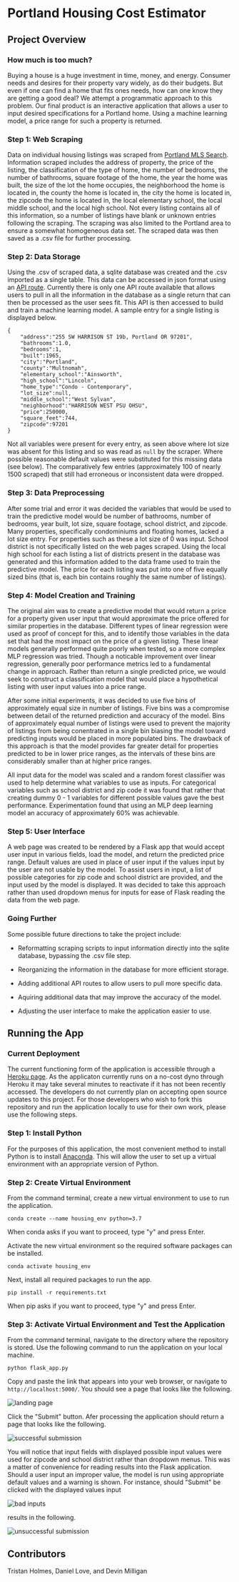 # Portland Housing Cost Estimator

## Project Overview

### How much is too much?
Buying a house is a huge investment in time, money, and energy. Consumer needs and desires for their property vary widely, as do their budgets. But even if one can find a home that fits ones needs, how can one know they are getting a good deal? We attempt a programmatic approach to this problem. Our final product is an interactive application that allows a user to input desired specifications for a Portland home. Using a machine learning model, a price range for such a property is returned.

### Step 1: Web Scraping
Data on individual housing listings was scraped from [Portland MLS Search](https://www.portlandmlsdirect.com/). Information scraped includes the address of property, the price of the listing, the classification of the type of home, the number of bedrooms, the number of bathrooms, square footage of the home, the year the home was built, the size of the lot the home occupies, the neighborhood the home is located in, the county the home is located in, the city the home is located in, the zipcode the home is located in, the local elementary school, the local middle school, and the local high school. Not every listing contains all of this information, so a number of listings have blank or unknown entries following the scraping. The scraping was also limited to the Portland area to ensure a somewhat homogeneous data set. The scraped data was then saved as a .csv file for further processing.

### Step 2: Data Storage
Using the .csv of scraped data, a sqlite database was created and the .csv imported as a single table. This data can be accessed in json format using an [API route]("https://pdx-housing-estimator.herokuapp.com/housingDataAPI/v1.0/listings"). Currently there is only one API route available that allows users to pull in all the information in the database as a single return that can then be processed as the user sees fit. This API is then accessed to build and train a machine learning model. A sample entry for a single listing is displayed below.
```
{   
    "address":"255 SW HARRISON ST 19b, Portland OR 97201",
    "bathrooms":1.0,
    "bedrooms":1,
    "built":1965,
    "city":"Portland",
    "county":"Multnomah",
    "elementary_school":"Ainsworth",
    "high_school":"Lincoln",
    "home_type":"Condo - Contemporary",
    "lot_size":null,
    "middle_school":"West Sylvan",
    "neighborhood":"HARRISON WEST PSU OHSU",
    "price":250000,
    "square_feet":744,
    "zipcode":97201
}
```
Not all variables were present for every entry, as seen above where lot size was absent for this listing and so was read as `null` by the scraper. Where possible reasonable default values were substituted for this missing data (see below). The comparatively few entries (approximately 100 of nearly 1500 scraped) that still had erroneous or inconsistent data were dropped.

### Step 3: Data Preprocessing
After some trial and error it was decided the variables that would be used to train the predictive model would be number of bathrooms, number of bedrooms, year built, lot size, square footage, school district, and zipcode. Many properties, specifically condominiums and floating homes, lacked a lot size entry. For properties such as these a lot size of 0 was input. School district is not specifically listed on the web pages scraped. Using the local high school for each listing a list of districts present in the database was generated and this information added to the data frame used to train the predictive model. The price for each listing was put into one of five equally sized bins (that is, each bin contains roughly the same number of listings).

### Step 4: Model Creation and Training
The original aim was to create a predictive model that would return a price for a property given user input that would approximate the price offered for similar properties in the database. Different types of linear regression were used as proof of concept for this, and to identify those variables in the data set that had the most impact on the price of a given listing. These linear models generally performed quite poorly when tested, so a more complex MLP regression was tried. Though a noticable improvement over linear regression, generally poor performance metrics led to a fundamental change in approach. Rather than return a single predicted price, we would seek to construct a classification model that would place a hypothetical listing with user input values into a price range.

After some initial experiments, it was decided to use five bins of approximately equal size in number of listings. Five bins was a compromise between detail of the returned prediction and accuracy of the model. Bins of approximately equal number of listings were used to prevent the majority of listings from being conentrated in a single bin biasing the model toward predicting inputs would be placed in more populated bins. The drawback of this approach is that the model provides far greater detail for properties predicted to be in lower price ranges, as the intervals of these bins are considerably smaller than at higher price ranges.

All input data for the model was scaled and a random forest classifier was used to help determine what variables to use as inputs. For categorical variables such as school district and zip code it was found that rather that creating dummy 0 - 1 variables for different possible values gave the best performance. Experimentation found that using an MLP deep learning model an accuracy of approximately 60% was achievable.

### Step 5: User Interface
A web page was created to be rendered by a Flask app that would accept user input in various fields, load the model, and return the predicted price range. Default values are used in place of user input if the values input by the user are not usable by the model. To assist users in input, a list of possible categories for zip code and school district are provided, and the input used by the model is displayed. It was decided to take this approach rather than used dropdown menus for inputs for ease of Flask reading the data from the web page.

### Going Further
Some possible future directions to take the project include:

* Reformatting scraping scripts to input information directly into the sqlite database, bypassing the .csv file step.

* Reorganizing the information in the database for more efficient storage.

* Adding additional API routes to allow users to pull more specific data.

* Aquiring additional data that may improve the accuracy of the model.

* Adjusting the user interface to make the application easier to use.

## Running the App

### Current Deployment
The current functioning form of the application is accessible through a [Heroku page](https://pdx-housing-estimator.herokuapp.com/). As the applicaton currently runs on a no-cost dyno through Heroku it may take several minutes to reactivate if it has not been recently accessed. The developers do not currently plan on accepting open source updates to this project. For those developers who wish to fork this repository and run the application locally to use for their own work, please use the following steps.

### Step 1: Install Python
For the purposes of this application, the most convenient method to install Python is to install [Anaconda](https://docs.anaconda.com/anaconda/install/). This will allow the user to set up a virtual environment with an appropriate version of Python.

### Step 2: Create Virtual Environment
From the command terminal, create a new virtual environment to use to run the application.
```
conda create --name housing_env python=3.7
```
When conda asks if you want to proceed, type "y" and press Enter.

Activate the new virtual environment so the required software packages can be installed.
```
conda activate housing_env
```

Next, install all required packages to run the app.
```
pip install -r requirements.txt
```
When pip asks if you want to proceed, type "y" and press Enter.

### Step 3: Activate Virtual Environment and Test the Application
From the command terminal, navigate to the directory where the repository is stored. Use the following command to run the application on your local machine.
```
python flask_app.py
```
Copy and paste the link that appears into your web browser, or navigate to `http://localhost:5000/`. You should see a page that looks like the following.

![landing page](/Resources/images/2020-08-04.png)

Click the "Submit" button. Afer processing the application should return a page that looks like the following.

![successful submission](/Resources/images/2020-08-10.png)

You will notice that input fields with displayed possible input values were used for zipcode and school district rather than dropdown menus. This was a matter of convenience for reading results into the Flask application. Should a user input an improper value, the model is run using appropriate default values and a warning is shown. For instance, should "Submit" be clicked with the displayed values input

![bad inputs](/Resources/images/2020-08-10_(1).png)

results in the following.

![unsuccessful submission](/Resources/images/2020-08-10_(2).png)

## Contributors
Tristan Holmes, Daniel Love, and Devin Milligan